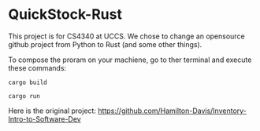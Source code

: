 # QuickStock-Rust

This project is for CS4340 at UCCS. We chose to change an opensource github project from Python to Rust (and some other things).

To compose the proram on your machiene, go to ther terminal and execute these commands:
```
cargo build
```
```
cargo run
```

Here is the original project: https://github.com/Hamilton-Davis/Inventory-Intro-to-Software-Dev
